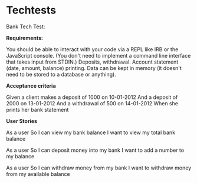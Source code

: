 # Techtests


Bank Tech Test:

<strong>Requirements:</strong><br>

You should be able to interact with your code via a REPL like IRB or the JavaScript console. (You don't need to implement a command line interface that takes input from STDIN.)
Deposits, withdrawal.
Account statement (date, amount, balance) printing.
Data can be kept in memory (it doesn't need to be stored to a database or anything).


<strong>Acceptance criteria</strong><br>

Given a client makes a deposit of 1000 on 10-01-2012
And a deposit of 2000 on 13-01-2012
And a withdrawal of 500 on 14-01-2012
When she prints her bank statement


<strong> User Stories </strong><br>

As a user 
So I can view my bank balance
I want to view my total bank balance

As a user 
So I can deposit money into my bank
I want to add a number to my balance

As a user
So I can withdraw money from my bank
I want to withdraw money from my available balance